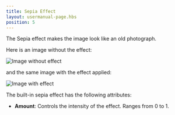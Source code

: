 ```yaml
---
title: Sepia Effect
layout: usermanual-page.hbs
position: 5
---
```


The Sepia effect makes the image look like an old photograph.

Here is an image without the effect:

<img alt="Image without effect" src="/images/platform/posteffects/without_effects.png"></img>

and the same image with the effect applied:

<img alt="Image with effect" src="/images/platform/posteffects/with_sepia.png"></img>

The built-in sepia effect has the following attributes:

* **Amount**: Controls the intensity of the effect. Ranges from 0 to 1.

